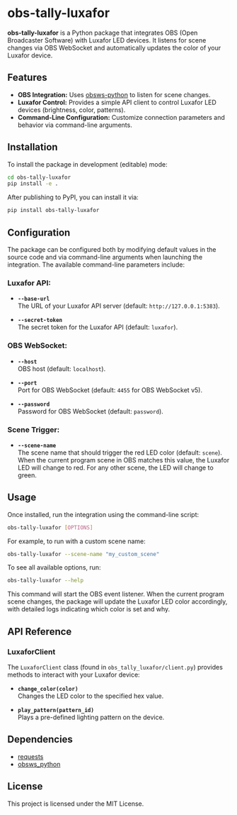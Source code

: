 # obs-tally-luxafor

**obs-tally-luxafor** is a Python package that integrates OBS (Open Broadcaster Software) with Luxafor LED devices. It listens for scene changes via OBS WebSocket and automatically updates the color of your Luxafor device.

## Features

- **OBS Integration:** Uses [obsws-python](https://pypi.org/project/obsws-python/) to listen for scene changes.
- **Luxafor Control:** Provides a simple API client to control Luxafor LED devices (brightness, color, patterns).
- **Command-Line Configuration:** Customize connection parameters and behavior via command-line arguments.

## Installation

To install the package in development (editable) mode:

```bash
cd obs-tally-luxafor
pip install -e .
```

After publishing to PyPI, you can install it via:

```bash
pip install obs-tally-luxafor
```

## Configuration

The package can be configured both by modifying default values in the source code and via command-line arguments when launching the integration. The available command-line parameters include:

### Luxafor API:

- **`--base-url`**  
  The URL of your Luxafor API server (default: `http://127.0.0.1:5383`).

- **`--secret-token`**  
  The secret token for the Luxafor API (default: `luxafor`).

### OBS WebSocket:

- **`--host`**  
  OBS host (default: `localhost`).

- **`--port`**  
  Port for OBS WebSocket (default: `4455` for OBS WebSocket v5).

- **`--password`**  
  Password for OBS WebSocket (default: `password`).

### Scene Trigger:

- **`--scene-name`**  
  The scene name that should trigger the red LED color (default: `scene`). When the current program scene in OBS matches this value, the Luxafor LED will change to red. For any other scene, the LED will change to green.

## Usage

Once installed, run the integration using the command-line script:

```bash
obs-tally-luxafor [OPTIONS]
```

For example, to run with a custom scene name:

```bash
obs-tally-luxafor --scene-name "my_custom_scene"
```

To see all available options, run:

```bash
obs-tally-luxafor --help
```

This command will start the OBS event listener. When the current program scene changes, the package will update the Luxafor LED color accordingly, with detailed logs indicating which color is set and why.

## API Reference

### LuxaforClient

The `LuxaforClient` class (found in `obs_tally_luxafor/client.py`) provides methods to interact with your Luxafor device:

- **`change_color(color)`**  
  Changes the LED color to the specified hex value.

- **`play_pattern(pattern_id)`**  
  Plays a pre-defined lighting pattern on the device.

## Dependencies

- [requests](https://pypi.org/project/requests/)
- [obsws_python](https://pypi.org/project/obsws-python/)

## License

This project is licensed under the MIT License.
